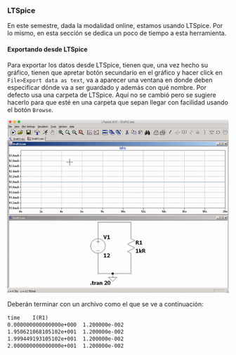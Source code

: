 ### LTSpice

En este semestre, dada la modalidad online, estamos usando LTSpice. Por lo mismo, en esta sección se dedica un poco de tiempo a esta herramienta.


#### Exportando desde LTSpice

Para exportar los datos desde LTSpice, tienen que, una vez hecho su gráfico, tienen que apretar botón secundario en el gráfico y hacer click en ``File>Export data as text``, va a aparecer una ventana en donde deben especificar dónde va a ser guardado y además con qué nombre. Por defecto usa una carpeta de LTSpice. Aquí no se cambió pero se sugiere hacerlo para que esté en una carpeta que sepan llegar con facilidad usando el botón ``Browse``.

![](img/LTSpice/LTSpice1.gif)


Deberán terminar con un archivo como el que se ve a continuación:


```
time	I(R1)
0.000000000000000e+000	1.200000e-002
1.950621068105102e+001	1.200000e-002
1.999449193105102e+001	1.200000e-002
2.000000000000000e+001	1.200000e-002
```
